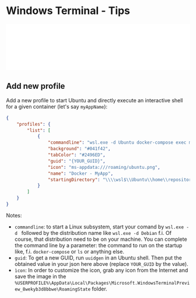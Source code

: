 # Windows Terminal - Tips

![Banner](./banner.svg)

## Add new profile

Add a new profile to start Ubuntu and directly execute an interactive shell for a given container (let's say `myAppName`):

```json
{
    "profiles": {
        "list": [
            {
                "commandline": "wsl.exe -d Ubuntu docker-compose exec myAppName /bin/bash",
                "background": "#041f42",
                "tabColor": "#2496ED",
                "guid": "{YOUR_GUID}",
                "icon": "ms-appdata:///roaming/ubuntu.png",
                "name": "Docker - MyApp",
                "startingDirectory": "\\\\wsl$\\Ubuntu\\home\\repositories\\myAppProject"
            }
        ]
    }
}
```

Notes:

* `commandline`: to start a Linux subsystem, start your comand by `wsl.exe -d ` followed by the distribution name like `wsl.exe -d Debian` f.i. Of course, that distribution need to be on your machine. You can complete the command line by a parameter: the command to run on the startup like, f.i. `docker-compose` or `ls` or anything else.
* `guid`: To get a new GUID, run `uuidgen` in an Ubuntu shell. Then put the obtained value in your json here above (replace `YOUR_GUID` by the value).
* `ìcon`: In order to customize the icon, grab any icon from the Internet and save the image in the `%USERPROFILE%\AppData\Local\Packages\Microsoft.WindowsTerminalPreview_8wekyb3d8bbwe\RoamingState` folder.
